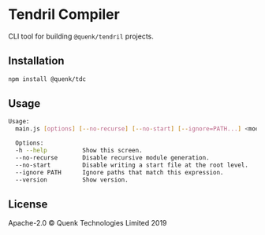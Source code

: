 
# Tendril Compiler

CLI tool for building `@quenk/tendril` projects.

## Installation
```sh
npm install @quenk/tdc
```

## Usage

```sh
Usage:
  main.js [options] [--no-recurse] [--no-start] [--ignore=PATH...] <module>

  Options:
  -h --help          Show this screen.
  --no-recurse       Disable recursive module generation.
  --no-start         Disable writing a start file at the root level.
  --ignore PATH      Ignore paths that match this expression.
  --version          Show version.
```

## License

Apache-2.0 © Quenk Technologies Limited 2019
